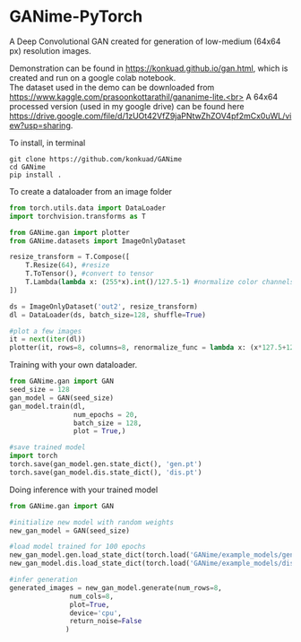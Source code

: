 # GANime-PyTorch
A Deep Convolutional GAN created for generation of low-medium (64x64 px) resolution images.

Demonstration can be found in https://konkuad.github.io/gan.html, which is created and run on a google colab notebook.<br>
The dataset used in the demo can be downloaded from https://www.kaggle.com/prasoonkottarathil/gananime-lite.<br>
A 64x64 processed version (used in my google drive) can be found here https://drive.google.com/file/d/1zUOt42VfZ9jaPNtwZhZOV4pf2mCx0uWL/view?usp=sharing.

To install, in terminal

```
git clone https://github.com/konkuad/GANime
cd GANime
pip install .
```

To create a dataloader from an image folder

```python
from torch.utils.data import DataLoader
import torchvision.transforms as T

from GANime.gan import plotter
from GANime.datasets import ImageOnlyDataset

resize_transform = T.Compose([
    T.Resize(64), #resize
    T.ToTensor(), #convert to tensor
    T.Lambda(lambda x: (255*x).int()/127.5-1) #normalize color channels to -1 and 1
])

ds = ImageOnlyDataset('out2', resize_transform)
dl = DataLoader(ds, batch_size=128, shuffle=True)

#plot a few images
it = next(iter(dl))
plotter(it, rows=8, columns=8, renormalize_func = lambda x: (x*127.5+127.5).astype(int))
```

Training with your own dataloader.

```python
from GANime.gan import GAN
seed_size = 128
gan_model = GAN(seed_size)
gan_model.train(dl,
                num_epochs = 20,
                batch_size = 128,
                plot = True,)

#save trained model
import torch
torch.save(gan_model.gen.state_dict(), 'gen.pt')
torch.save(gan_model.dis.state_dict(), 'dis.pt')
```

Doing inference with your trained model

```python
from GANime.gan import GAN

#initialize new model with random weights
new_gan_model = GAN(seed_size)

#load model trained for 100 epochs
new_gan_model.gen.load_state_dict(torch.load('GANime/example_models/gen.pt'))
new_gan_model.dis.load_state_dict(torch.load('GANime/example_models/dis.pt'))

#infer generation
generated_images = new_gan_model.generate(num_rows=8,
               num_cols=8,
               plot=True,
               device='cpu',
               return_noise=False
              )
```

